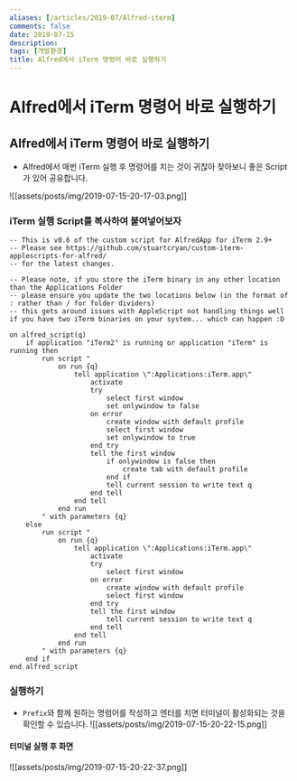 ```yaml
---
aliases: [/articles/2019-07/Alfred-iterm]
comments: false
date: 2019-07-15
description: 
tags: [개발환경]
title: Alfred에서 iTerm 명령어 바로 실행하기
---
```

# Alfred에서 iTerm 명령어 바로 실행하기
## Alfred에서 iTerm 명령어 바로 실행하기
- Alfred에서 매번 iTerm 실행 후 명령어를 치는 것이 귀찮아 찾아보니 좋은 Script가 있어 공유합니다.

![[assets/posts/img/2019-07-15-20-17-03.png]]


### iTerm 실행 Script를 복사하여 붙여넣어보자
```
-- This is v0.6 of the custom script for AlfredApp for iTerm 2.9+
-- Please see https://github.com/stuartcryan/custom-iterm-applescripts-for-alfred/
-- for the latest changes.

-- Please note, if you store the iTerm binary in any other location than the Applications Folder
-- please ensure you update the two locations below (in the format of : rather than / for folder dividers)
-- this gets around issues with AppleScript not handling things well if you have two iTerm binaries on your system... which can happen :D

on alfred_script(q)
	if application "iTerm2" is running or application "iTerm" is running then
		run script "
			on run {q}
				tell application \":Applications:iTerm.app\"
					activate
					try
						select first window
						set onlywindow to false
					on error
						create window with default profile
						select first window
						set onlywindow to true
					end try
					tell the first window
						if onlywindow is false then
							create tab with default profile
						end if
						tell current session to write text q
					end tell
				end tell
			end run
		" with parameters {q}
	else
		run script "
			on run {q}
				tell application \":Applications:iTerm.app\"
					activate
					try
						select first window
					on error
						create window with default profile
						select first window
					end try
					tell the first window
						tell current session to write text q
					end tell
				end tell
			end run
		" with parameters {q}
	end if
end alfred_script
```

### 실행하기
- `Prefix`와 함께 원하는 명령어를 작성하고 엔터를 치면 터미널이 활성화되는 것을 확인할 수 있습니다.
![[assets/posts/img/2019-07-15-20-22-15.png]]

#### 터미널 실행 후 화면
![[assets/posts/img/2019-07-15-20-22-37.png]]
